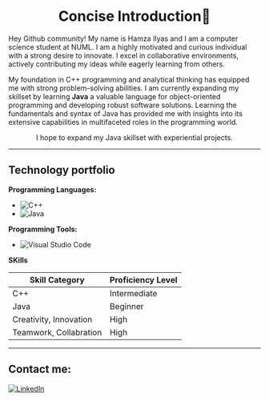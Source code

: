   <h1 align="center">Concise Introduction👋</h1>
Hey Github community! My name is Hamza Ilyas and I am a computer science student at NUML. I am a highly motivated and curious individual with a strong desire to innovate. I excel in collaborative environments, actively contributing my ideas while eagerly learning from others.

My foundation in C++ programming and analytical thinking has equipped me with strong problem-solving abilities. I am currently expanding my skillset by learning **Java** a valuable language for object-oriented programming and developing robust software solutions. Learning the fundamentals and syntax of Java has provided me with insights into its extensive capabilities in multifaceted roles in the programming world. 
<div align="center">
 I hope to expand my Java skillset with experiential projects.
</div>

 ---
 Technology portfolio
---

**Programming Languages:**


* ![C++](https://img.shields.io/badge/c++-%2300599C.svg?style=for-the-badge&logo=c%2B%2B&logoColor=white)   
* ![Java](https://img.shields.io/badge/java-%23ED8B00.svg?style=for-the-badge&logo=openjdk&logoColor=white)
  
**Programming Tools:**
* ![Visual Studio Code](https://img.shields.io/badge/Visual%20Studio%20Code-0078d7.svg?style=for-the-badge&logo=visual-studio-code&logoColor=white)

**SKills**

|  Skill Category | Proficiency Level |
| ------------- | ------------- |
| C++  |  Intermediate |
| Java |  Beginner |
| Creativity, Innovation | High |
| Teamwork, Collabration | High |

   ---
 Contact me:
---

 

  [![LinkedIn](https://img.shields.io/badge/LinkedIn-blue?style=flat-square&logo=linkedin&logoColor=white)](https://www.linkedin.com/in/your-linkedin-Hamza-ilyas19)
